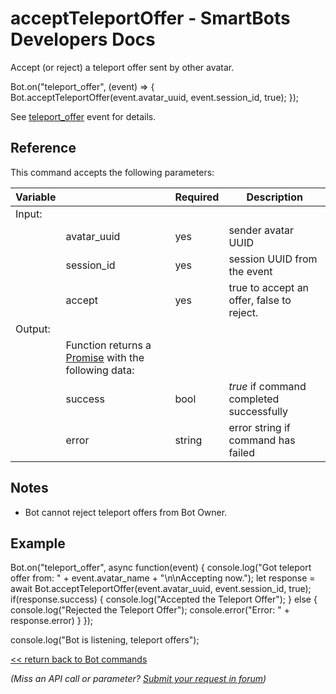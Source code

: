 # acceptTeleportOffer - SmartBots Developers Docs

Accept (or reject) a teleport offer sent by other avatar.

Bot.on("teleport\_offer", (event) \=> {
  Bot.acceptTeleportOffer(event.avatar\_uuid, event.session\_id, true);
});

See [teleport\_offer](https://www.mysmartbots.com/dev/docs/Bot_Playground/Events/teleport_offer "Bot Playground/Events/teleport offer") event for details.

## Reference

This command accepts the following parameters:

| Variable |     | Required | Description |
| --- | --- | --- | --- |
| Input: |     |     |     |
|     | avatar\_uuid | yes | sender avatar UUID |
|     | session\_id | yes | session UUID from the event |
|     | accept | yes | true to accept an offer, false to reject. |
| Output: |     |     |     |
|     | Function returns a [Promise](https://www.mysmartbots.com/dev/docs/Bot_Playground/Callbacks_and_return_values "Bot Playground/Callbacks and return values") with the following data: |     |     |
|     | success | bool | _true_ if command completed successfully |
|     | error | string | error string if command has failed |

## Notes

*   Bot cannot reject teleport offers from Bot Owner.

## Example

Bot.on("teleport\_offer", async function(event) {
  console.log("Got teleport offer from: " + event.avatar\_name + "\\n\\nAccepting now.");
  let response \= await Bot.acceptTeleportOffer(event.avatar\_uuid, event.session\_id, true);
  if(response.success)
  {
    console.log("Accepted the Teleport Offer");
  } else {
    console.log("Rejected the Teleport Offer");
    console.error("Error: " + response.error)
  }
});

console.log("Bot is listening, teleport offers");

[<< return back to Bot commands](https://www.mysmartbots.com/dev/docs/HTTP_API/Bot_Commands "HTTP API/Bot Commands")

_(Miss an API call or parameter? [Submit your request in forum](https://www.mysmartbots.com/dev/forums/forum/developing-with-smartbots-2/http-api/))_

